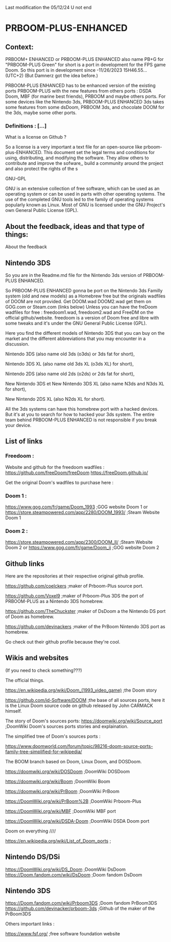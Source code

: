 Last modification the 05/12/24 U
not end
# PRBOOM-PLUS-ENHANCED


## Context:


PRBOOM+ ENHANCED or PRBOOM-PLUS ENHANCED also name PB+G for "PRBOOM-PLUS Green" for short is a port in development for the FPS game Doom.
So this port is in development since -11/26/2023 15H46.55... (UTC+2) (But Damnerz got the idea before.)

PRBOOM-PLUS ENHANCED has to be enhanced version of the existing ports PRBOOM-PLUS with the new features from others ports : DSDA Doom, MBF (for marine best friends), PRBOOM and maybe others ports.
For some devices like the Nintendo 3ds, PRBOOM-PLUS ENHANCED 3ds takes some features from some dsDoom, PRBOOM 3ds, and chocolate DOOM for the 3ds, maybe some other ports.

### Definitions : [...]


What is a license on Github ?

So a license is a very important a text file for an open-source like prboom-plus-ENHANCED. This document set the legal terms and conditions for using, distributing, and modifying the software. They allow others to contribute and improve  the sofware,, build a community around the project and also protect the rights of the s 



GNU-GPL

GNU is an extensive collection of free software, 
which can be used as an operating system or can be used in parts with other operating systems.
The use of the completed GNU tools led to the family of operating systems popularly known as Linux.
Most of GNU is licensed under the GNU Project's own General Public License (GPL).

## About the feedback, ideas and that type of things:

About the feedback 

## Nintendo 3DS

So you are in the Readme.md file for the Nintendo 3ds version of PRBOOM-PLUS ENHANCED.

So PRBOOM-PLUS ENHANCED gonna be port on the Nintendo 3ds Familly system (old and new models) as a Homebrew free but the originals wadfiles of DOOM are not provided. 
Get DOOM.wad DOOM2.wad get them on GOG.com or Steam.com (links below)
Unless you can have the freDoom wadfiles for free : freedoom1.wad, freedoom2.wad and FreeDM on the official github/website.
freedoom is a version of Doom free and libre with some tweaks and it's under the GNU General Public License (GPL).

Here you find the different models of Nintendo 3DS that you can buy on the market and the different abbreviations that you may encounter in a discussion.

Nintendo 3DS (also name old 3ds (o3ds) or 3ds fat for short),

Nintendo 3DS XL (also name old 3ds XL (o3ds XL) for short),

Nintendo 2DS (also name old 2ds (o2ds) or 2ds fat for short),

New Nintendo 3DS et New Nintendo 3DS XL (also name N3ds and N3ds XL for short),

New Nintendo 2DS XL (also N2ds XL for short).

All the 3ds systems can have this homebrew port with a hacked devices.
But it's at you to search for how to hacked your 3ds system.
The entire team behind PRBOOM-PLUS ENHANCED is not responsible if you break your device.

## List of links

### Freedoom :

Website and github for the freedoom wadfiles :
https://github.com/freeDoom/freeDoom 
https://freeDoom.github.io/ 

Get the original Doom's wadfiles to purchase here :

### Doom 1 :

https://www.gog.com/fr/game/Doom_1993 ;GOG website Doom 1
or
https://store.steampowered.com/app/2280/DOOM_1993/ ;Steam Website Doom 1

### Doom 2 :

https://store.steampowered.com/app/2300/DOOM_II/ ;Steam Website Doom 2
or
https://www.gog.com/fr/game/Doom_ii ;GOG website Doom 2 


## Github links 

Here are the repositories at their respective original github profile.

https://github.com/coelckers ;maker of Prboom-Plus source port.

https://github.com/Voxel9 ;maker of Prboom-Plus 3DS the port of PRBOOM-PLUS as a Nintendo 3DS homebrew. 

https://github.com/TheChuckster ;maker of DsDoom a the Nintendo DS port of Doom as homebrew.

https://github.com/devinackers ;maker of the PrBoom Nintendo 3DS port as homebrew.

Go check out their github profile because they're cool.

## Wikis and websites
(If you need to check something???)

The official things.

https://en.wikipedia.org/wiki/Doom_(1993_video_game) ;the Doom story

https://github.com/id-Software/DOOM ;the base of all sources ports, here it is the Linux Doom source code on github released by John CARMACK himself.

The story of Doom's sources ports:
https://doomwiki.org/wiki/Source_port ;DoomWiki Doom's sources ports stories and explaination. 

The simplified tree of Doom's sources ports :

https://www.doomworld.com/forum/topic/98216-doom-source-ports-family-tree-simplified-for-wikipedia/ 


The BOOM branch based on Doom, Linux Doom, and DOSDoom.

https://doomwiki.org/wiki/DOSDoom ;DoomWiki DOSDoom

https://doomwiki.org/wiki/Boom ;DoomWiki Boom

https://doomwiki.org/wiki/PrBoom ;DoomWiki PrBoom

https://DoomWiki.org/wiki/PrBoom%2B ;DoomWiki Prboom-Plus 

https://DoomWiki.org/wiki/MBF ;DoomWiki MBF port

https://DoomWiki.org/wiki/DSDA-Doom ;DoomWiki DSDA Doom port


Doom on everything ////

https://en.wikipedia.org/wiki/List_of_Doom_ports ;

Nintendo DS/DSi
---------------

https://DoomWiki.org/wiki/DS_Doom ;DoomWiki DsDoom
https://Doom.fandom.com/wiki/DsDoom ;Doom fandom DsDoom

Nintendo 3DS
------------

https://Doom.fandom.com/wiki/Prboom3DS ;Doom fandom PrBoom3DS
https://github.com/devinacker/prboom-3ds ;Github of the maker of the PrBoom3DS 


Others important links :

https://www.fsf.org/ ;free software foundation website




